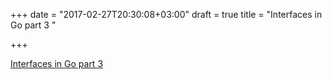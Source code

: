 +++
date = "2017-02-27T20:30:08+03:00"
draft = true
title = "Interfaces in Go part 3 "

+++

<p><a href="https://medium.com/golangspec/interfaces-in-go-part-iii-61f5e7c52fb5">Interfaces in Go part 3 </a></p>
